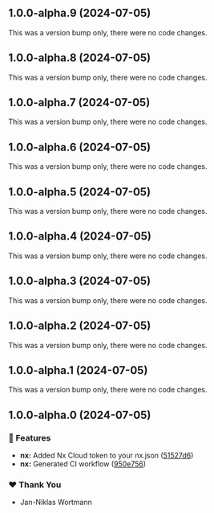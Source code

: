 ## 1.0.0-alpha.9 (2024-07-05)

This was a version bump only, there were no code changes.

## 1.0.0-alpha.8 (2024-07-05)

This was a version bump only, there were no code changes.

## 1.0.0-alpha.7 (2024-07-05)

This was a version bump only, there were no code changes.

## 1.0.0-alpha.6 (2024-07-05)

This was a version bump only, there were no code changes.

## 1.0.0-alpha.5 (2024-07-05)

This was a version bump only, there were no code changes.

## 1.0.0-alpha.4 (2024-07-05)

This was a version bump only, there were no code changes.

## 1.0.0-alpha.3 (2024-07-05)

This was a version bump only, there were no code changes.

## 1.0.0-alpha.2 (2024-07-05)

This was a version bump only, there were no code changes.

## 1.0.0-alpha.1 (2024-07-05)

This was a version bump only, there were no code changes.

## 1.0.0-alpha.0 (2024-07-05)


### 🚀 Features

- **nx:** Added Nx Cloud token to your nx.json ([51527d6](https://github.com/niklas-wortmann/xstate-angular/commit/51527d6))
- **nx:** Generated CI workflow ([950e756](https://github.com/niklas-wortmann/xstate-angular/commit/950e756))

### ❤️  Thank You

- Jan-Niklas Wortmann
